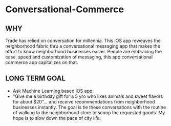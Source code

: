 # Conversational-Commerce 

## WHY

Trade has relied on conversation for millennia. This iOS app reweaves the neighborhood fabric thru a conversational messaging app that makes the effort to know neighborhood businesses easier. People are embracing the ease, speed and customization of messaging, this app conversational commerce app capitalizes on that.

## LONG TERM GOAL

* Ask Machine Learning based iOS app: 
* "Give me a birthday gift for a 5 yro who likes animals and sweet flavors for about $20"... and receive recommendations from neighborhood businesses instantly. The goal is tie these conversations with the routine of walking to the neighborhood store to scoop the requested goods.  My hope is to slow down the pace of city life.

